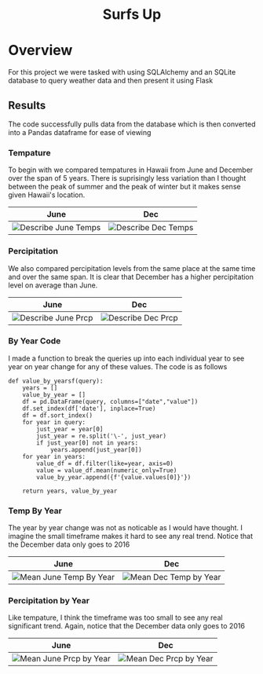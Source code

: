 <h1 Align="Center">
  
  Surfs Up

  # Overview
  
  <p>For this project we were tasked with using SQLAlchemy and an SQLite database to query weather data and then present it using Flask</p>
  
  ## Results
<p>The code successfully pulls data from the database which is then converted into a Pandas dataframe for ease of viewing</p>


  ### Tempature
<p> To begin with we compared tempatures in Hawaii from June and December over the span of 5 years. There is suprisingly less variation than I thought between the peak of summer and the peak of winter but it makes sense given Hawaii's location. </p>

| June  | Dec |
| ------------- | ------------- |
| ![Describe June Temps](https://user-images.githubusercontent.com/106105597/187043938-c6dfa3a3-c7ec-4193-8063-3913dfc32589.png)  | ![Describe Dec Temps](https://user-images.githubusercontent.com/106105597/187043940-a0d0ccbf-1027-475f-837b-ff890b3da44d.png)  |

### Percipitation
 <p> We also compared percipitation levels from the same place at the same time and over the same span. It is clear that December has a higher percipitation level on average than June.</p>

| June  | Dec |
| ------------- | ------------- |
| ![Describe June Prcp](https://user-images.githubusercontent.com/106105597/187044231-138e9528-365e-4366-9fea-04469f6b1142.png)  | ![Describe Dec Prcp](https://user-images.githubusercontent.com/106105597/187044228-73878ce9-711f-43a1-a271-fd2f8474af95.png)|



### By Year Code
<p> I made a function to break the queries up into each individual year to see year on year change for any of these values. The code is as follows</p>

```
def value_by_yearsf(query):
    years = []
    value_by_year = []
    df = pd.DataFrame(query, columns=["date","value"])
    df.set_index(df['date'], inplace=True)
    df = df.sort_index()
    for year in query:
        just_year = year[0]
        just_year = re.split('\-', just_year)
        if just_year[0] not in years:
            years.append(just_year[0])
    for year in years:
        value_df = df.filter(like=year, axis=0)
        value = value_df.mean(numeric_only=True)
        value_by_year.append({f'{value.values[0]}'})
    
    return years, value_by_year
```
### Temp By Year
<p> The year by year change was not as noticable as I would have thought. I imagine the small timeframe makes it hard to see any real trend. Notice that the December data only goes to 2016</p>

| June  | Dec |
| ------------- | ------------- |
| ![Mean June Temp By Year](https://user-images.githubusercontent.com/106105597/187044285-f54e97f9-9817-4761-9a5d-38a9c76bb60d.png) |![Mean Dec Temp by Year](https://user-images.githubusercontent.com/106105597/187044367-ad8835e7-bfc5-4b43-b1d9-f64716553376.png)|

### Percipitation by Year
<p> Like tempature, I think the timeframe was too small to see any real significant trend. Again, notice that the December data only goes to 2016</p>

| June  | Dec |
| ------------- | ------------- |
| ![Mean June Prcp by Year](https://user-images.githubusercontent.com/106105597/187044311-61474007-0e7e-4fd5-9e0f-76d6bee99247.png) | ![Mean Dec Prcp by Year](https://user-images.githubusercontent.com/106105597/187044315-aac91056-699c-42d1-bd33-b4ecff776379.png)|
